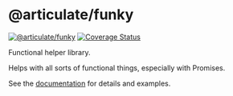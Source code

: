 # @articulate/funky
[![@articulate/funky](https://img.shields.io/npm/v/@articulate/funky.svg)](https://www.npmjs.com/package/@articulate/funky)
[![Coverage Status](https://coveralls.io/repos/github/articulate/funky/badge.svg?branch=master)](https://coveralls.io/github/articulate/funky?branch=master)

Functional helper library.

Helps with all sorts of functional things, especially with Promises.

See the [documentation](https://github.com/articulate/funky/blob/master/API.md) for details and examples.
